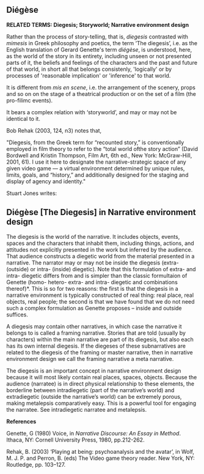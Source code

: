 ## Diégèse


**RELATED TERMS: Diegesis; Storyworld; Narrative environment design**

Rather than the process of story-telling, that is, _diegesis_ contrasted with _mimesis_ in Greek philosophy and poetics, the term ‘The diegesis’, i.e. as the English translation of Gerard Genette's term _diégèse_, is understood, here, as the world of the story in its entirety, including unseen or not presented parts of it, the beliefs and feelings of the characters and the past and future of that world, in short all that belongs consistenly, 'logically' or by processes of 'reasonable implication' or 'inference' to that world.

It is different from _mis en scene_, i.e. the arrangement of the scenery, props and so on on the stage of a theatrical production or on the set of a film (the pro-filimc events).

It bears a complex relation with ‘storyworld’, and may or may not be identical to it.

Bob Rehak (2003, 124, n3) notes that,

"Diegesis, from the Greek term for “recounted story,” is conventionally employed in film theory to refer to the “total world ofthe story action” (David Bordwell and Kristin Thompson, Film Art, 6th ed., New York: McGraw-Hill, 2001, 61). I use it here to designate the narrative-strategic space of any given video game — a virtual environment determined by unique rules, limits, goals, and “history,” and additionally designed for the staging and display of agency and identity."



Stuart Jones writes:

## Diégèse [The Diegesis] in Narrative environment design


The diegesis is the world of the narrative. It includes objects, events, spaces and the characters that inhabit them, including things, actions, and attitudes not explicitly presented in the work but inferred by the audience. That audience constructs a diegetic world from the material presented in a narrative. The narrator may or may not be inside the diegesis (extra- (outside) or intra- (inside) diegetic). Note that this formulation of extra- and intra- diegetic differs from and is simpler than the classic formultaion of Genette (homo- hetero- extra- and intra- diegetic and combinations thereof)*. This is so for two reasons: the first is that the diegesis in a narrative environment is typically constructed of real thing: real place, real objects, real people; the second is that we have found that we do not need such a complex formulation as Genette proposes – inside and outside suffices.

A diegesis may contain other narratives, in which case the narrative it belongs to is called a framing narrative. Stories that are told (usually by characters) within the main narrative are part of its diegesis, but also each has its own internal diegesis. If the diegeses of these subnarratives are related to the diegesis of the framing or master narrative, then in narrative environment design we call the framing narrative a meta narrative.

The diegesis is an important concept in narrative environment design because it will most likely contain real places, spaces, objects. Because the audience (narratee) is in direct physical relationship to these elements, the borderline between intradiegetic (part of the narrative’s world) and extradiegetic (outside the narrative’s world) can be extremely porous, making metalepsis comparatively easy. This is a powerful tool for engaging the narratee. See intradiegetic narratee and metalepsis.

**References**

Genette, G (1980) Voice, in _Narrative Discourse: An Essay in Method_. Ithaca, NY: Cornell University Press, 1980, pp.212-262.

Rehak, B. (2003) ‘Playing at being: psychoanalysis and the avatar’, in Wolf, M. J. P. and Perron, B. (eds) The Video game theory reader. New York, NY: Routledge, pp. 103–127.




